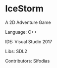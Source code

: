 # IceStorm
A 2D Adventure Game

Language: C++

IDE: Visual Studio 2017

Libs: SDL2

Contributors: Sifodias
